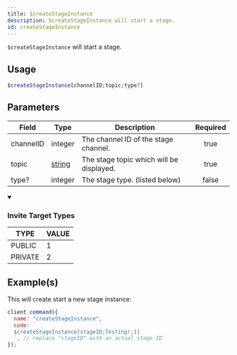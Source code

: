 ```yaml
---
title: $createStageInstance
description: $createStageInstance will start a stage.
id: createStageInstance
---
```


`$createStageInstance` will start a stage.

## Usage

```php
$createStageInstance[channelID;topic;type?]
```

## Parameters

| Field     | Type                                                                                              | Description                              | Required |
| --------- | ------------------------------------------------------------------------------------------------- | ---------------------------------------- | :------: |
| channelID | integer                                                                                           | The channel ID of the stage channel.     |   true   |
| topic     | [string](https://developer.mozilla.org/en-US/docs/Web/JavaScript/Reference/Global_Objects/String) | The stage topic which will be displayed. |   true   |
| type?     | integer                                                                                           | The stage type. (listed below)           |  false   |

<details open>
  <summary><h3> Invite Target Types </h3></summary>

| TYPE    | VALUE |
| ------- | ----- |
| PUBLIC  | 1     |
| PRIVATE | 2     |

</details>

## Example(s)

This will create start a new stage instance:

```javascript
client.command({
  name: "createStageInstance",
  code: `
  $createStageInstance[stageID;Testing!;1] 
  `, // replace "stageID" with an actual stage ID
});
```
